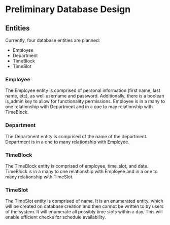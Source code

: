 # Preliminary Database Design

## Entities

Currently, four database entities are planned:
- Employee
- Department
- TimeBlock
- TimeSlot

### Employee
The Employee entity is comprised of personal information (first name, last name, etc), as well username and password. Additionally, there is a boolean is_admin key to allow for functionality permissions.
Employee is in a many to one relationship with Department and in a one to may relationship with TimeBlock.

### Department
The Department entity is comprised of the name of the department. Department is in a one to many relationship with Employee.

### TimeBlock
The TimeBlock entity is comprised of employee, time_slot, and date. TimeBlock is in a many to one relationship with Employee and in a one to many relationship with TimeSlot.

### TimeSlot
The TimeSlot entity is comprised of name. It is an enumerated entity, which will be created on database creation and then cannot be written to by users of the system. It will enumerate all possibly time slots within a day. This will enable efficient checks for schedule availability.
